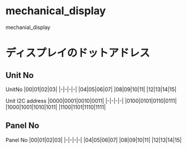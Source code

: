 # mechanical_display
mechanial_display



# ディスプレイのドットアドレス

## Unit No

UnitNo
|00|01|02|03|
|-|-|-|-|
|04|05|06|07|
|08|09|10|11|
|12|13|14|15|

Unit I2C address
|0000|0001|0010|0011|
|-|-|-|-|
|0100|0101|0110|0111|
|1000|1001|1010|1011|
|1100|1101|1110|1111|

## Panel No
Panel No
|00|01|02|03|
|-|-|-|-|
|04|05|06|07|
|08|09|10|11|
|12|13|14|15|